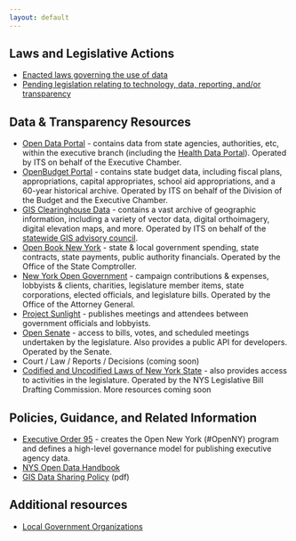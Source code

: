 ```yaml
---
layout: default
---
```


## Laws and Legislative Actions
* [Enacted laws governing the use of data](enacted-laws)
* [Pending legislation relating to technology, data, reporting, and/or transparency](legislation)

## Data & Transparency Resources
* [Open Data Portal](https://data.ny.gov/) - contains data from state agencies, authorities, etc, within the executive branch (including the [Health Data Portal](https://health.data.ny.gov/)). Operated by ITS on behalf of the Executive Chamber.
* [OpenBudget Portal](http://openbudget.ny.gov/) - contains state budget data, including fiscal plans, appropriations, capital appropriates, school aid appropriations, and a 60-year historical archive. Operated by ITS on behalf of the Division of the Budget and the Executive Chamber.
* [GIS Clearinghouse Data](http://gis.ny.gov/gisdata/) - contains a vast archive of geographic information, including a variety of vector data, digital orthoimagery, digital elevation maps, and more. Operated by ITS on behalf of the [statewide GIS advisory council](http://gis.ny.gov/coordinationprogram/workgroups/details/index.cfm?ID=10).
* [Open Book New York](http://www.openbooknewyork.com/) - state & local government spending, state contracts, state payments, public authority financials. Operated by the Office of the State Comptroller.
* [New York Open Government](http://www.nyopengovernment.com/NYOG/) - campaign contributions & expenses, lobbyists & clients, charities, legislature member items, state corporations, elected officials, and legislature bills. Operated by the Office of the Attorney General.
* [Project Sunlight](http://www.projectsunlight.ny.gov/) - publishes meetings and attendees between government officials and lobbyists.
* [Open Senate](http://senate.ny.gov/open/) - access to bills, votes, and scheduled meetings undertaken by the legislature. Also provides a public API for developers. Operated by the Senate.
* Court / Law / Reports / Decisions (coming soon)
* [Codified and Uncodified Laws of New York State](http://public.leginfo.state.ny.us/lawssrch.cgi?NVLWO:) - also provides access to activities in the legislature. Operated by the NYS Legislative Bill Drafting Commission.
More resources coming soon

## Policies, Guidance, and Related Information
* [Executive Order 95](http://www.governor.ny.gov/news/no-95-using-technology-promote-transparency-improve-government-performance-and-enhance-citizen) - creates the Open New York (#OpenNY) program and defines a high-level governance model for publishing executive agency data.
* [NYS Open Data Handbook](http://nys-its.github.io/open-data-handbook/)
* [GIS Data Sharing Policy](https://www.its.ny.gov/policy/NYS-P10-003.pdf) (pdf)

## Additional resources
* [Local Government Organizations](local-associations)


